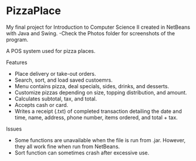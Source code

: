 # PizzaPlace
My final project for Introduction to Computer Science II created in NetBeans with Java and Swing.
-Check the Photos folder for screenshots of the program.

A POS system used for pizza places.

Features
- Place delivery or take-out orders.
- Search, sort, and load saved custoemrs.
- Menu contains pizza, deal specials, sides, drinks, and desserts.
- Customize pizzas depending on size, topping distribution, and amount.
- Calculates subtotal, tax, and total. 
- Accepts cash or card. 
- Writes a receipt (.txt) of completed transaction detailing the date and time, name, address, phone number, items ordered, and total + tax.

Issues
- Some functions are unavailable when the file is run from .jar. However, they all work fine when run from NetBeans.
- Sort function can sometimes crash after excessive use.
